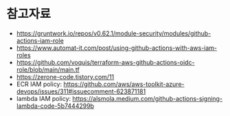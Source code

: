 # 참고자료
* https://gruntwork.io/repos/v0.62.1/module-security/modules/github-actions-iam-role
* https://www.automat-it.com/post/using-github-actions-with-aws-iam-roles
* https://github.com/voquis/terraform-aws-github-actions-oidc-role/blob/main/main.tf
* https://zerone-code.tistory.com/11
* ECR IAM policy: https://github.com/aws/aws-toolkit-azure-devops/issues/311#issuecomment-623871181
* lambda IAM policy: https://alsmola.medium.com/github-actions-signing-lambda-code-5b7444299b
